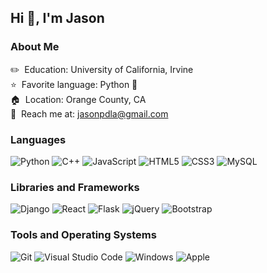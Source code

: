 ## Hi 👋, I'm Jason
### About Me

:pencil2:&nbsp; Education: University of California, Irvine <br>
:star:&nbsp; Favorite language: Python :snake:  <br>
:house:&nbsp; Location: Orange County, CA<br>
:email:&nbsp; Reach me at: <a href="mailto:jasonpdla@gmail.com">jasonpdla@gmail.com</a>


### Languages

![Python](https://img.shields.io/badge/-Python-1b1e26?style=for-the-badge&logo=python)
![C++](https://img.shields.io/badge/-C++-1b1e26?style=for-the-badge&logo=C%2B%2B&logoColor=green)
![JavaScript](https://img.shields.io/badge/-JavaScript-1b1e26?style=for-the-badge&logo=javascript)
![HTML5](https://img.shields.io/badge/-HTML5-1b1e26?style=for-the-badge&logo=HTML5)
![CSS3](https://img.shields.io/badge/-CSS3-1b1e26?style=for-the-badge&logo=CSS3&logoColor=9cf)
![MySQL](https://img.shields.io/badge/-MySQL-1b1e26?style=for-the-badge&logo=MySQL&logoColor=FFFFFF)

### Libraries and Frameworks

![Django](https://img.shields.io/badge/-Django-1b1e26?style=for-the-badge&logo=Django&logoColor=215E4B)
![React](https://img.shields.io/badge/-React-1b1e26?style=for-the-badge&logo=React&logoColor=5FE3F2)
![Flask](https://img.shields.io/badge/-Flask-1b1e26?style=for-the-badge&logo=Flask&logoColor=FF5F57)
![jQuery](https://img.shields.io/badge/-jQuery-1b1e26?style=for-the-badge&logo=jquery&logoColor=007ACC)
![Bootstrap](https://img.shields.io/badge/-Bootstrap-1b1e26?style=for-the-badge&logo=Bootstrap&logoColor=563D7C)


### Tools and Operating Systems

![Git](https://img.shields.io/badge/-Git-1b1e26?style=for-the-badge&logo=Git&logoColor=F05032)
![Visual Studio Code](https://img.shields.io/badge/-VS%20Code-1b1e26?style=for-the-badge&logo=Visual-Studio-Code&logoColor=007ACC)
![Windows](https://img.shields.io/badge/-Windows-1b1e26?style=for-the-badge&logo=Windows&logoColor=007ACC)
![Apple](https://img.shields.io/badge/-MacOS-1b1e26?style=for-the-badge&logo=Apple&logoColor=FFFFFF)

